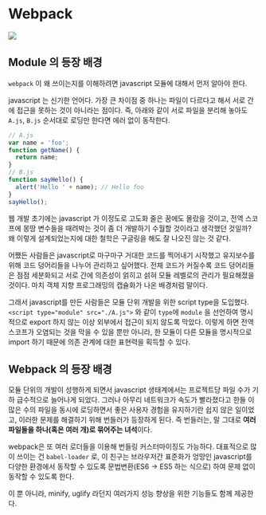 # Webpack

![](https://user-images.githubusercontent.com/35218826/59730847-eb233b00-927e-11e9-9788-408e699c9e58.png)

## Module 의 등장 배경

`webpack` 이 왜 쓰이는지를 이해하려면 javascript 모듈에 대해서 먼저 알아야 한다.

javascript 는 신기한 언어다. 가장 큰 차이점 중 하나는 파일이 다르다고 해서 서로 간에 접근을 못하는 것이 아니라는 점이다.
즉, 아래와 같이 서로 파일을 분리해 놓아도 `A.js`, `B.js` 순서대로 로딩만 한다면 에러 없이 동작한다.

```javascript
// A.js
var name = 'foo';
function getName() {
  return name;
}
// B.js
function sayHello() {
  alert('Hello ' + name); // Hello foo
}
sayHello();
``` 

웹 개발 초기에는 javascript 가 이정도로 고도화 줄은 꿈에도 몰랐을 것이고, 전역 스코프에 몽땅 변수들을 때려박는 것이 좀 더 개발하기 수월할 것이라고
생각했던 것일까? 왜 이렇게 설계되었는지에 대한 철학은 구글링을 해도 잘 나오진 않는 것 같다.

어쨌든 사람들은 javascript로 마구마구 거대한 코드를 찍어내기 시작했고 유지보수를 위해 코드 덩어리들을 나누어 관리하고 싶어했다.
전체 코드가 커질수록 코드 덩어리들은 점점 세분화되고 서로 간에 의존성이 얽히고 섥혀 모듈 레벨로의 관리가 필요해졌을 것이다. 마치 객체 지향 프로그래밍의
캡슐화가 나온 배경처럼 말이다.

그래서 javascript를 만든 사람들은 모듈 단위 개발을 위한 script type을 도입했다.
`<script type="module" src="./A.js">` 와 같이 `type`에 `module` 을 선언하여 명시적으로 export 하지
않는 이상 외부에서 접근이 되지 않도록 막았다. 이렇게 하면 전역 스코프가 오염되는 것을 막을 수 있을 뿐만 아니라, 한 모듈이 다른 모듈을 명시적으로 import
하기 때문에 의존 관계에 대한 표현력을 획득할 수 있다.

## Webpack 의 등장 배경 

모듈 단위의 개발이 성행하게 되면서 javascript 생태계에서는 프로젝트당 파일 수가 기하 급수적으로 늘어나게 되었다. 그러나 아무리 네트워크가 속도가 빨라졌다고
한들 이 많은 수의 파일을 동시에 로딩하면서 좋은 사용자 경험을 유지하기란 쉽지 않은 일이었고, 이러한 문제를 해결하기 위해 번들러가 등장하게 된다.
즉 번들러는, 말 그대로 **여러 파일들을 하나(혹은 여러 개)로 묶어주는 녀석**이다.

webpack은 또 여러 로더들을 이용해 번들링 커스터마이징도 가능하다.
대표적으로 많이 쓰이는 건 `babel-loader` 로, 이 친구는 브라우저간 표준화가 엉망인 javascript를 다양한 환경에서 동작할 수 있도록
문법변환(ES6 -> ES5 하는 식으로) 하여 문제 없이 동작할 수 있도록 한다. 

이 뿐 아니라, minify, uglify 라던지 여러가지 성능 향상을 위한 기능들도 함께 제공한다.
